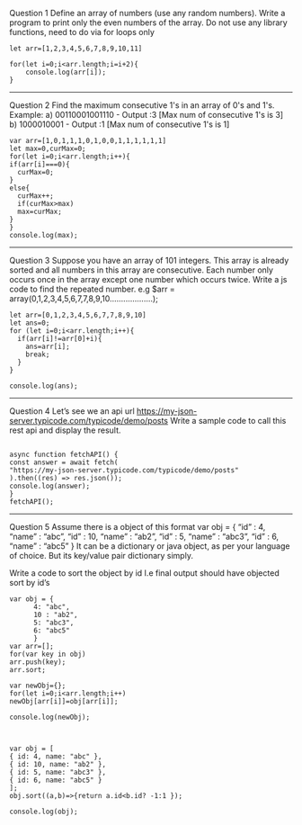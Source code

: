 Question 1
Define an array of numbers (use any random numbers). Write a program to print only the even numbers of the array. Do not use any library functions, need to do via for loops only

```
let arr=[1,2,3,4,5,6,7,8,9,10,11]

for(let i=0;i<arr.length;i=i+2){
    console.log(arr[i]);
}
```

---

Question 2
Find the maximum consecutive 1's in an array of 0's and 1's.
Example:
a) 00110001001110 - Output :3 [Max num of consecutive 1's is 3]
b) 1000010001 - Output :1 [Max num of consecutive 1's is 1]

```
var arr=[1,0,1,1,1,0,1,0,0,1,1,1,1,1,1]
let max=0,curMax=0;
for(let i=0;i<arr.length;i++){
if(arr[i]===0){
  curMax=0;
}
else{
  curMax++;
  if(curMax>max)
  max=curMax;
}
}
console.log(max);
```

---

Question 3
Suppose you have an array of 101 integers. This array is already sorted and all numbers in this array are consecutive. Each number only occurs once in the array except one number which occurs twice. Write a js code to find the repeated number.
e.g $arr = array(0,1,2,3,4,5,6,7,7,8,9,10...................);

```
let arr=[0,1,2,3,4,5,6,7,7,8,9,10]
let ans=0;
for (let i=0;i<arr.length;i++){
  if(arr[i]!=arr[0]+i){
    ans=arr[i];
    break;
  }
}

console.log(ans);
```

---

Question 4
Let’s see we an api url https://my-json-server.typicode.com/typicode/demo/posts
Write a sample code to call this rest api and display the result.

```

async function fetchAPI() {
const answer = await fetch(
"https://my-json-server.typicode.com/typicode/demo/posts"
).then((res) => res.json());
console.log(answer);
}
fetchAPI();
```

---

Question 5
Assume there is a object of this format
var obj = {
“id” : 4, “name” : “abc”,
“id” : 10, “name” : “ab2”,
“id” : 5, “name” : “abc3”,
“id” : 6, “name” : “abc5”
}
It can be a dictionary or java object, as per your language of choice. But its key/value pair dictionary simply.

Write a code to sort the object by id
I.e final output should have objected sort by id’s

```
var obj = {
      4: "abc",
      10 : "ab2",
      5: "abc3",
      6: "abc5"
      }
var arr=[];
for(var key in obj)
arr.push(key);
arr.sort;

var newObj={};
for(let i=0;i<arr.length;i++)
newObj[arr[i]]=obj[arr[i]];

console.log(newObj);


```

```

var obj = [
{ id: 4, name: "abc" },
{ id: 10, name: "ab2" },
{ id: 5, name: "abc3" },
{ id: 6, name: "abc5" }
];
obj.sort((a,b)=>{return a.id<b.id? -1:1 });

console.log(obj);

```
